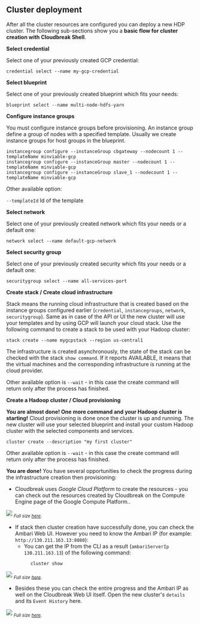 ## Cluster deployment

After all the cluster resources are configured you can deploy a new HDP cluster. The following sub-sections show 
you a **basic flow for cluster creation with Cloudbreak Shell**.

**Select credential**

Select one of your previously created GCP credential:
```
credential select --name my-gcp-credential
```

**Select blueprint**

Select one of your previously created blueprint which fits your needs:
```
blueprint select --name multi-node-hdfs-yarn
```

**Configure instance groups**

You must configure instance groups before provisioning. An instance group define a group of nodes with a specified 
template. Usually we create instance groups for host groups in the blueprint.

```
instancegroup configure --instanceGroup cbgateway --nodecount 1 --templateName minviable-gcp
instancegroup configure --instanceGroup master --nodecount 1 --templateName minviable-gcp
instancegroup configure --instanceGroup slave_1 --nodecount 1 --templateName minviable-gcp
```
Other available option:

`--templateId` Id of the template

**Select network**

Select one of your previously created network which fits your needs or a default one:
```
network select --name default-gcp-network
```

**Select security group**

Select one of your previously created security which fits your needs or a default one:
```
securitygroup select --name all-services-port
```
**Create stack / Create cloud infrastructure**

Stack means the running cloud infrastructure that is created based on the instance groups configured earlier 
(`credential`, `instancegroups`, `network`, `securitygroup`). Same as in case of the API or UI the new cluster will 
use your templates and by using GCP will launch your cloud stack. Use the following command to create a 
stack to be used with your Hadoop cluster:
```
stack create --name mygcpstack --region us-central1
```
The infrastructure is created asynchronously, the state of the stack can be checked with the stack `show command`. If 
it reports AVAILABLE, it means that the virtual machines and the corresponding infrastructure is running at the cloud provider.

Other available option is `--wait` - in this case the create command will return only after the process has finished. 

**Create a Hadoop cluster / Cloud provisioning**

**You are almost done! One more command and your Hadoop cluster is starting!** Cloud provisioning is done once the 
cluster is up and running. The new cluster will use your selected blueprint and install your custom Hadoop cluster 
with the selected components and services.

```
cluster create --description "my first cluster"
```
Other available option is `--wait` - in this case the create command will return only after the process has finished. 

**You are done!** You have several opportunities to check the progress during the infrastructure creation then 
provisioning:

- Cloudbreak uses *Google Cloud Platform* to create the resources - you can check out the resources created by 
Cloudbreak on the Compute Engine page of the Google Compute Platform..

![](/gcp/images/gcp-computeengine_2.png)
<sub>*Full size [here](/gcp/images/gcp-computeengine_2.png).*</sub>

- If stack then cluster creation have successfully done, you can check the Ambari Web UI. However you need to know the 
Ambari IP (for example: `http://130.211.163.13:8080`): 
    - You can get the IP from the CLI as a result (`ambariServerIp 130.211.163.13`) of the following command:
```
         cluster show
```

![](/images/ambari-dashboard_3.png)
<sub>*Full size [here](/images/ambari-dashboard_3.png).*</sub>

- Besides these you can check the entire progress and the Ambari IP as well on the Cloudbreak Web UI itself. Open the 
new cluster's `details` and its `Event History` here.

![](/gcp/images/gcp-eventhistory_2.png)
<sub>*Full size [here](/gcp/images/gcp-eventhistory_2.png).*</sub>

